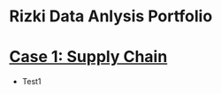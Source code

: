 # Rizki Data Anlysis Portfolio

# [Case 1: Supply Chain](https://github.com/RizkiRiyadi/Supply_Chain_Case)
* Test1
